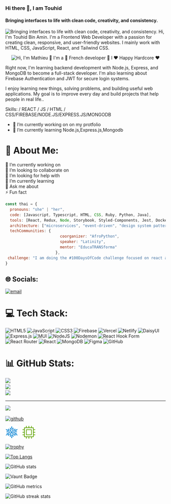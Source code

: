 ### Hi there 👋, I am Touhid
#### Bringing interfaces to life with clean code, creativity, and consistency.

![Bringing interfaces to life with clean code, creativity, and consistency.]([https://github.com/touhid2025/touhid2025/blob/main/photo_2025-06-25_11-16-56.jpg](https://github.com/touhid2025/touhid2025/blob/main/banner2.jpg))
Hi, I'm Touhid Bin Amin. I'm a Frontend Web Developer with a passion for creating clean, responsive, and user-friendly websites. I mainly work with HTML, CSS, JavaScript, React, and Tailwind CSS.


<p align="center">
  <img src="https://github.com/matyo91/matyo91/raw/main/assets/github.gif" alt="Hi, I'm Mathieu 👋 I'm a 🚀 French developer 🚀 I ❤️ Happy Hardcore ❤️">
</p>

<!--
How to make this gif ?

I made my with https://codesandbox.io/s/github-profile-2ijk7
Then i recorded my screen to gif on Mac with Quicktime  and save result to [assets/github.mov](assets/github.mov)
This [gist](https://gist.github.com/tskaggs/6394639) help me to create a dedicated command that convert MOV to GIF.
Type this command `make generate-gif` to generate [assets/github.gif](assets/github.gif)
-->

Right now, I'm learning backend development with Node.js, Express, and MongoDB to become a full-stack developer. I'm also learning about Firebase Authentication and JWT for secure login systems.

I enjoy learning new things, solving problems, and building useful web applications. My goal is to improve every day and build projects that help people in real life..

Skills: / REACT / JS / HTML / CSS/FIREBASE/NODE.JS/EXPRESS.JS/MONGODB

- 🔭 I’m currently working on on my protfolio 
- 🌱 I’m currently learning Node.js,Express.js,Mongodb

# 💫 About Me:
🔭 I’m currently working on<br>👯 I’m looking to collaborate on<br>🤝 I’m looking for help with<br>🌱 I’m currently learning<br>💬 Ask me about<br>⚡ Fun fact


```javascript
const thai = {
  pronouns: "she" | "her",
  code: [Javascript, Typescript, HTML, CSS, Ruby, Python, Java],
  tools: [React, Redux, Node, Storybook, Styled-Components, Jest, Docker],
  architecture: ["microservices", "event-driven", "design system pattern"],
  techCommunities: {
                        coorganizer: "AfroPython",
                        speaker: "Latinity",
                        mentor: "EducaTRANSforma"
                      },
 challenge: "I am doing the #100DaysOfCode challenge focused on react and typescript"
}
```


## 🌐 Socials:
[![email](https://img.shields.io/badge/Email-D14836?logo=gmail&logoColor=white)](mailto:touhidbinamin@gmail.com) 

# 💻 Tech Stack:
![HTML5](https://img.shields.io/badge/html5-%23E34F26.svg?style=for-the-badge&logo=html5&logoColor=white) ![JavaScript](https://img.shields.io/badge/javascript-%23323330.svg?style=for-the-badge&logo=javascript&logoColor=%23F7DF1E) ![CSS3](https://img.shields.io/badge/css3-%231572B6.svg?style=for-the-badge&logo=css3&logoColor=white) ![Firebase](https://img.shields.io/badge/firebase-%23039BE5.svg?style=for-the-badge&logo=firebase) ![Vercel](https://img.shields.io/badge/vercel-%23000000.svg?style=for-the-badge&logo=vercel&logoColor=white) ![Netlify](https://img.shields.io/badge/netlify-%23000000.svg?style=for-the-badge&logo=netlify&logoColor=#00C7B7) ![DaisyUI](https://img.shields.io/badge/daisyui-5A0EF8?style=for-the-badge&logo=daisyui&logoColor=white) ![Express.js](https://img.shields.io/badge/express.js-%23404d59.svg?style=for-the-badge&logo=express&logoColor=%2361DAFB) ![MUI](https://img.shields.io/badge/MUI-%230081CB.svg?style=for-the-badge&logo=mui&logoColor=white) ![NodeJS](https://img.shields.io/badge/node.js-6DA55F?style=for-the-badge&logo=node.js&logoColor=white) ![Nodemon](https://img.shields.io/badge/NODEMON-%23323330.svg?style=for-the-badge&logo=nodemon&logoColor=%BBDEAD) ![React Hook Form](https://img.shields.io/badge/React%20Hook%20Form-%23EC5990.svg?style=for-the-badge&logo=reacthookform&logoColor=white) ![React Router](https://img.shields.io/badge/React_Router-CA4245?style=for-the-badge&logo=react-router&logoColor=white) ![React](https://img.shields.io/badge/react-%2320232a.svg?style=for-the-badge&logo=react&logoColor=%2361DAFB) ![MongoDB](https://img.shields.io/badge/MongoDB-%234ea94b.svg?style=for-the-badge&logo=mongodb&logoColor=white) ![Figma](https://img.shields.io/badge/figma-%23F24E1E.svg?style=for-the-badge&logo=figma&logoColor=white) ![GitHub](https://img.shields.io/badge/github-%23121011.svg?style=for-the-badge&logo=github&logoColor=white)
# 📊 GitHub Stats:
![](https://github-readme-stats.vercel.app/api?username=touhid2025&theme=dark&hide_border=false&include_all_commits=false&count_private=false)<br/>
![](https://nirzak-streak-stats.vercel.app/?user=touhid2025&theme=dark&hide_border=false)<br/>
![](https://github-readme-stats.vercel.app/api/top-langs/?username=touhid2025&theme=dark&hide_border=false&include_all_commits=false&count_private=false&layout=compact)

---
[![](https://visitcount.itsvg.in/api?id=touhid2025&icon=0&color=0)](https://visitcount.itsvg.in)

<!-- Proudly created with GPRM ( https://gprm.itsvg.in ) -->


[<img src='https://cdn.jsdelivr.net/npm/simple-icons@3.0.1/icons/github.svg' alt='github' height='40'>](https://github.com/touhid2025)  

<a href='https://archiveprogram.github.com/'><img src='https://raw.githubusercontent.com/acervenky/animated-github-badges/master/assets/acbadge.gif' width='40' height='40'></a> <a href='https://docs.github.com/en/developers'><img src='https://raw.githubusercontent.com/acervenky/animated-github-badges/master/assets/devbadge.gif' width='40' height='40'></a> 

[![trophy](https://github-profile-trophy.vercel.app/?username=touhid2025)](https://github.com/ryo-ma/github-profile-trophy)

[![Top Langs](https://github-readme-stats.vercel.app/api/top-langs/?username=touhid2025)](https://github.com/anuraghazra/github-readme-stats)

![GitHub stats](https://github-readme-stats.vercel.app/api?username=touhid2025&show_icons=true&count_private=true)  

![Vaunt Badge](https://api.vaunt.dev/v1/github/entities/touhid2025/contributions?format=svg&private=true)  

![GitHub metrics](https://metrics.lecoq.io/touhid2025)  

![GitHub streak stats](https://streak-stats.demolab.com/?user=touhid2025)  



